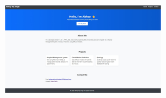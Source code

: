 ![image alt](https://github.com/satyam427/portfolio-/blob/379f3e3bd7f9a66b5deb2f97f2967528ce586af5/Screenshot_3-8-2025_182243_127.0.0.1.jpeg)

